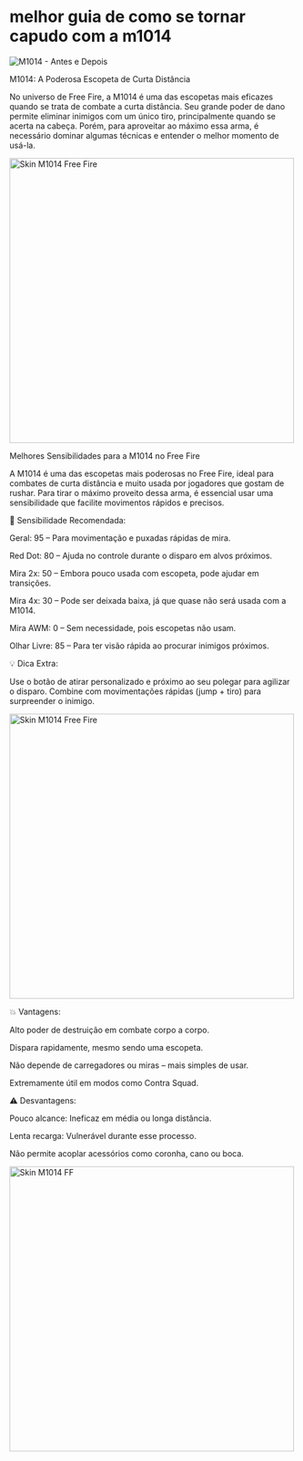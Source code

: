 # melhor guia de como se tornar capudo com a m1014
![M1014 - Antes e Depois](https://www.freefiremania.com.br/images/armas/M1014.png "M1014 no Free Fire")

M1014: A Poderosa Escopeta de Curta Distância

No universo de Free Fire, a M1014 é uma das escopetas mais eficazes quando se trata de combate a curta distância. Seu grande poder de dano permite eliminar inimigos com um único tiro, principalmente quando se acerta na cabeça. Porém, para aproveitar ao máximo essa arma, é necessário dominar algumas técnicas e entender o melhor momento de usá-la.

<img src="https://cdnb.artstation.com/p/assets/images/images/051/818/279/large/battlegrounds-pngs-picsart-22-07-19-11-15-53-816.jpg?1658247307"
     alt="Skin M1014 Free Fire"
     width="500">

Melhores Sensibilidades para a M1014 no Free Fire

A M1014 é uma das escopetas mais poderosas no Free Fire, ideal para combates de curta distância e muito usada por jogadores que gostam de rushar. Para tirar o máximo proveito dessa arma, é essencial usar uma sensibilidade que facilite movimentos rápidos e precisos.

📱 Sensibilidade Recomendada:

Geral: 95 – Para movimentação e puxadas rápidas de mira.

Red Dot: 80 – Ajuda no controle durante o disparo em alvos próximos.

Mira 2x: 50 – Embora pouco usada com escopeta, pode ajudar em transições.

Mira 4x: 30 – Pode ser deixada baixa, já que quase não será usada com a M1014.

Mira AWM: 0 – Sem necessidade, pois escopetas não usam.

Olhar Livre: 85 – Para ter visão rápida ao procurar inimigos próximos.

💡 Dica Extra:

Use o botão de atirar personalizado e próximo ao seu polegar para agilizar o disparo. Combine com movimentações rápidas (jump + tiro) para surpreender o inimigo.

<img src="https://i.pinimg.com/originals/13/45/2b/13452b8d70394bebbfd0395d8ef15179.png"
     alt="Skin M1014 Free Fire"
     width="500">

💥 Vantagens:

Alto poder de destruição em combate corpo a corpo.

Dispara rapidamente, mesmo sendo uma escopeta.

Não depende de carregadores ou miras – mais simples de usar.

Extremamente útil em modos como Contra Squad.

⚠️ Desvantagens:

Pouco alcance: Ineficaz em média ou longa distância.

Lenta recarga: Vulnerável durante esse processo.

Não permite acoplar acessórios como coronha, cano ou boca.


<img src="https://i0.wp.com/gamingonphone.com/wp-content/uploads/2020/07/ff1-removebg-preview.png" alt="Skin M1014 FF" width="500">